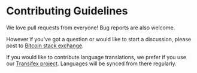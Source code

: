 # Contributing Guidelines

We love pull requests from everyone! Bug reports are also welcome.

However if you've got a question or would like to start a discussion, please post to
[Bitcoin stack exchange](https://bitcoin.stackexchange.com/questions/tagged/bitcoin-wallet-app).

If you would like to contribute language translations, we prefer if you use our
[Transifex project](https://www.transifex.com/bitcoin-wallet/bitcoin-wallet/). Languages will be
synced from there regularly.
